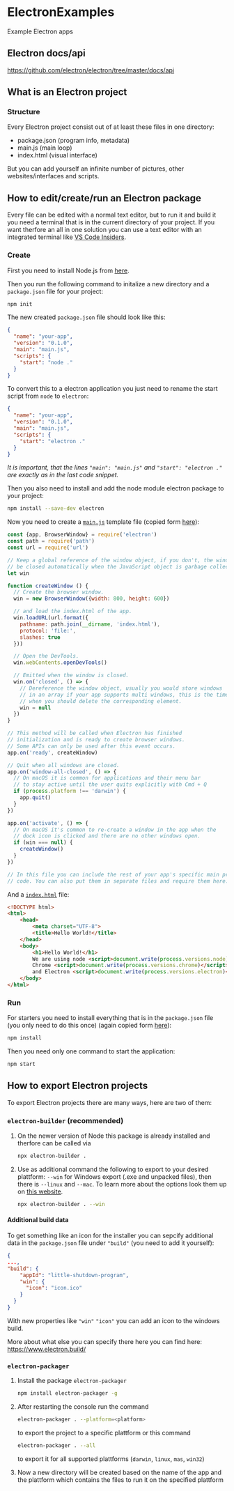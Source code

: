 # ElectronExamples

Example Electron apps

## Electron docs/api

https://github.com/electron/electron/tree/master/docs/api

## What is an Electron project

### Structure

Every Electron project consist out of at least these files in one directory:

- package.json (program info, metadata)
- main.js (main loop)
- index.html (visual interface)

But you can add yourself an infinite number of pictures, other websites/interfaces and scripts.

## How to edit/create/run an Electron package

Every file can be edited with a normal text editor, but to run it and build it you need a terminal that is in the current directory of your project.
If you want therfore an all in one solution you can use a text editor with an integrated terminal like [VS Code Insiders](https://code.visualstudio.com/insiders/).

### Create

First you need to install Node.js from [here](https://nodejs.org/en/).

Then you run the following command to initalize a new directory and a `package.json` file for your project:

```bash
npm init
```

The new created `package.json` file should look like this:

```json
{
  "name": "your-app",
  "version": "0.1.0",
  "main": "main.js",
  "scripts": {
    "start": "node ."
  }
}
```

To convert this to a electron application you just need to rename the start script from `node` to `electron`:

```json
{
  "name": "your-app",
  "version": "0.1.0",
  "main": "main.js",
  "scripts": {
    "start": "electron ."
  }
}
```

*It is important, that the lines `"main": "main.js"` and `"start": "electron ."` are exactly as in the last code snippet.*

Then you also need to install and add the node module electron package to your project:

```bash
npm install --save-dev electron
```

Now you need to create a [`main.js`](basic-template/main.js) template file (copied form [here](https://github.com/electron/electron/blob/master/docs/tutorial/first-app.md)):

```javascript
const {app, BrowserWindow} = require('electron')
const path = require('path')
const url = require('url')

// Keep a global reference of the window object, if you don't, the window will
// be closed automatically when the JavaScript object is garbage collected.
let win

function createWindow () {
  // Create the browser window.
  win = new BrowserWindow({width: 800, height: 600})

  // and load the index.html of the app.
  win.loadURL(url.format({
    pathname: path.join(__dirname, 'index.html'),
    protocol: 'file:',
    slashes: true
  }))

  // Open the DevTools.
  win.webContents.openDevTools()

  // Emitted when the window is closed.
  win.on('closed', () => {
    // Dereference the window object, usually you would store windows
    // in an array if your app supports multi windows, this is the time
    // when you should delete the corresponding element.
    win = null
  })
}

// This method will be called when Electron has finished
// initialization and is ready to create browser windows.
// Some APIs can only be used after this event occurs.
app.on('ready', createWindow)

// Quit when all windows are closed.
app.on('window-all-closed', () => {
  // On macOS it is common for applications and their menu bar
  // to stay active until the user quits explicitly with Cmd + Q
  if (process.platform !== 'darwin') {
    app.quit()
  }
})

app.on('activate', () => {
  // On macOS it's common to re-create a window in the app when the
  // dock icon is clicked and there are no other windows open.
  if (win === null) {
    createWindow()
  }
})

// In this file you can include the rest of your app's specific main process
// code. You can also put them in separate files and require them here.
```

And a [`index.html`](basic-template/index.html) file:

```html
<!DOCTYPE html>
<html>
	<head>
        <meta charset="UTF-8">
        <title>Hello World!</title>
    </head>
    <body>
        <h1>Hello World!</h1>
        We are using node <script>document.write(process.versions.node)</script>,
        Chrome <script>document.write(process.versions.chrome)</script>,
        and Electron <script>document.write(process.versions.electron)</script>.
	</body>
</html>
```

### Run

For starters you need to install everything that is in the `package.json` file (you only need to do this once) (again copied form [here](https://github.com/electron/electron/blob/master/docs/tutorial/first-app.md)):

```bash
npm install
```

Then you need only one command to start the application:

```bash
npm start
```

## How to export Electron projects

To export Electron projects there are many ways, here are two of them:

### `electron-builder` (recommended)

1. On the newer version of Node this package is already installed and therfore can be called via

   ```bash
   npx electron-builder .
   ```

2. Use as additional command the following to export to your desired plattform: `--win` for Windows export (.exe and unpacked files), then there is `--linux` and `--mac`. To learn more about the options look them up on [this website](https://www.electron.build/cli).

   ```bash
   npx electron-builder . --win
   ```

#### Additional build data

To get something like an icon for the installer you can sepcify additional data in the `package.json` file under `"build"` (you need to add it yourself):

```json
{
...,
"build": {
    "appId": "little-shutdown-program",
    "win": {
      "icon": "icon.ico"
    }
  }
}
```

With new properties like `"win"` `"icon"` you can add an icon to the windows build.

More about what else you can specify there here you can find here: https://www.electron.build/

### `electron-packager`

1. Install the package `electron-packager`

   ```bash
   npm install electron-packager -g
   ```

2. After restarting the console run the command

   ```bash 
   electron-packager . --platform=<platform>
   ```

   to export the project to a specific plattform or this command

   ```bash
   electron-packager . --all
   ```

   to export it for all supported plattforms (`darwin`, `linux`, `mas`, `win32`)

3. Now a new directory will be created based on the name of the app and the plattform which contains the files to run it on the specified plattform
